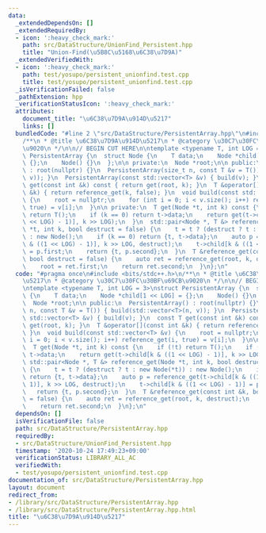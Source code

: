```yaml
---
data:
  _extendedDependsOn: []
  _extendedRequiredBy:
  - icon: ':heavy_check_mark:'
    path: src/DataStructure/UnionFind_Persistent.hpp
    title: "Union-Find(\u5B8C\u5168\u6C38\u7D9A)"
  _extendedVerifiedWith:
  - icon: ':heavy_check_mark:'
    path: test/yosupo/persistent_unionfind.test.cpp
    title: test/yosupo/persistent_unionfind.test.cpp
  _isVerificationFailed: false
  _pathExtension: hpp
  _verificationStatusIcon: ':heavy_check_mark:'
  attributes:
    document_title: "\u6C38\u7D9A\u914D\u5217"
    links: []
  bundledCode: "#line 2 \"src/DataStructure/PersistentArray.hpp\"\n#include <bits/stdc++.h>\n\
    /**\n * @title \u6C38\u7D9A\u914D\u5217\n * @category \u30C7\u30FC\u30BF\u69CB\
    \u9020\n */\n\n// BEGIN CUT HERE\n\ntemplate <typename T, int LOG = 3>\nstruct\
    \ PersistentArray {\n  struct Node {\n    T data;\n    Node *child[1 << LOG] =\
    \ {};\n    Node() {}\n  };\n\n private:\n  Node *root;\n\n public:\n  PersistentArray()\
    \ : root(nullptr) {}\n  PersistentArray(size_t n, const T &v = T()) { build(std::vector<T>(n,\
    \ v)); }\n  PersistentArray(const std::vector<T> &v) { build(v); }\n  const T\
    \ get(const int &k) const { return get(root, k); }\n  T &operator[](const int\
    \ &k) { return reference_get(k, false); }\n  void build(const std::vector<T> &v)\
    \ {\n    root = nullptr;\n    for (int i = 0; i < v.size(); i++) reference_get(i,\
    \ true) = v[i];\n  }\n\n private:\n  T get(Node *t, int k) const {\n    if (!t)\
    \ return T();\n    if (k == 0) return t->data;\n    return get(t->child[k & ((1\
    \ << LOG) - 1)], k >> LOG);\n  }\n  std::pair<Node *, T &> reference_get(Node\
    \ *t, int k, bool destruct = false) {\n    t = t ? (destruct ? t : new Node(*t))\
    \ : new Node();\n    if (k == 0) return {t, t->data};\n    auto p = reference_get(t->child[k\
    \ & ((1 << LOG) - 1)], k >> LOG, destruct);\n    t->child[k & ((1 << LOG) - 1)]\
    \ = p.first;\n    return {t, p.second};\n  }\n  T &reference_get(const int &k,\
    \ bool destruct = false) {\n    auto ret = reference_get(root, k, destruct);\n\
    \    root = ret.first;\n    return ret.second;\n  }\n};\n"
  code: "#pragma once\n#include <bits/stdc++.h>\n/**\n * @title \u6C38\u7D9A\u914D\
    \u5217\n * @category \u30C7\u30FC\u30BF\u69CB\u9020\n */\n\n// BEGIN CUT HERE\n\
    \ntemplate <typename T, int LOG = 3>\nstruct PersistentArray {\n  struct Node\
    \ {\n    T data;\n    Node *child[1 << LOG] = {};\n    Node() {}\n  };\n\n private:\n\
    \  Node *root;\n\n public:\n  PersistentArray() : root(nullptr) {}\n  PersistentArray(size_t\
    \ n, const T &v = T()) { build(std::vector<T>(n, v)); }\n  PersistentArray(const\
    \ std::vector<T> &v) { build(v); }\n  const T get(const int &k) const { return\
    \ get(root, k); }\n  T &operator[](const int &k) { return reference_get(k, false);\
    \ }\n  void build(const std::vector<T> &v) {\n    root = nullptr;\n    for (int\
    \ i = 0; i < v.size(); i++) reference_get(i, true) = v[i];\n  }\n\n private:\n\
    \  T get(Node *t, int k) const {\n    if (!t) return T();\n    if (k == 0) return\
    \ t->data;\n    return get(t->child[k & ((1 << LOG) - 1)], k >> LOG);\n  }\n \
    \ std::pair<Node *, T &> reference_get(Node *t, int k, bool destruct = false)\
    \ {\n    t = t ? (destruct ? t : new Node(*t)) : new Node();\n    if (k == 0)\
    \ return {t, t->data};\n    auto p = reference_get(t->child[k & ((1 << LOG) -\
    \ 1)], k >> LOG, destruct);\n    t->child[k & ((1 << LOG) - 1)] = p.first;\n \
    \   return {t, p.second};\n  }\n  T &reference_get(const int &k, bool destruct\
    \ = false) {\n    auto ret = reference_get(root, k, destruct);\n    root = ret.first;\n\
    \    return ret.second;\n  }\n};\n"
  dependsOn: []
  isVerificationFile: false
  path: src/DataStructure/PersistentArray.hpp
  requiredBy:
  - src/DataStructure/UnionFind_Persistent.hpp
  timestamp: '2020-10-24 17:49:23+09:00'
  verificationStatus: LIBRARY_ALL_AC
  verifiedWith:
  - test/yosupo/persistent_unionfind.test.cpp
documentation_of: src/DataStructure/PersistentArray.hpp
layout: document
redirect_from:
- /library/src/DataStructure/PersistentArray.hpp
- /library/src/DataStructure/PersistentArray.hpp.html
title: "\u6C38\u7D9A\u914D\u5217"
---
```


